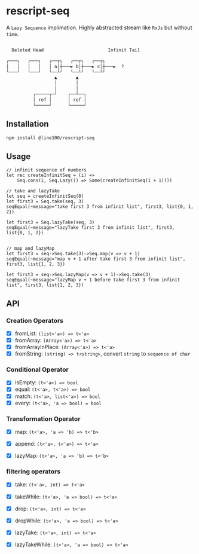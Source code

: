 # rescript-seq

A `Lazy Sequence` implimation. Highly abstracted stream like `RxJs` but without `time`.

```txt

  Deleted Head                        Infinit Tail

┌───┐   ┌───┐   ┌──┬┐   ┌──┬┐   ┌──┬┐
│   │   │   │   │ a│┼───► b│┼───► c│┼───►  ?
└───┘   └───┘   └──┴┘   └──┴┘   └──┴┘
                  ▲       ▲
                  │       │
                  │       │
          ┌─────┬─┘    ┌──┴──┐
          │ ref │      │ ref │
          └─────┘      └─────┘

```

## Installation

```sh
npm install @line100/rescript-seq
```

## Usage

```rescript
// infinit sequence of numbers
let rec createInfinitSeq = (i) =>
    Seq.cons(i, Seq.Lazy(() => Some(createInfinitSeq(i + 1))))

// take and lazyTake
let seq = createInfinitSeq(0)
let first3 = Seq.take(seq, 3)
seqEqual(~message="take first 3 from infinit list", first3, list{0, 1, 2})

let first3 = Seq.lazyTake(seq, 3)
seqEqual(~message="lazyTake first 3 from infinit list", first3, list{0, 1, 2})


// map and lazyMap
let first3 = seq->Seq.take(3)->Seq.map(v => v + 1)
seqEqual(~message="map v + 1 after take first 3 from infinit list", first3, list{1, 2, 3})

let first3 = seq->Seq.lazyMap(v => v + 1)->Seq.take(3)
seqEqual(~message="lazyMap v + 1 before take first 3 from infinit list", first3, list{1, 2, 3})
```

## API

### Creation Operators
- [x] fromList: `(list<'a>) => t<'a>`
- [x] fromArray: `(Array<'a>) => t<'a>`
- [x] fromArrayInPlace: `(Array<'a>) => t<'a>`
- [x] fromString: `(string) => t<string>`, convert `string` to `sequence of char`

### Conditional Operator
- [x] isEmpty: `(t<'a>) => bool`
- [x] equal: `(t<'a>, t<'a>) => bool`
- [x] match: `(t<'a>, list<'a>) => bool`
- [x] every: `(t<'a>, 'a => bool) = bool`

### Transformation Operator
- [x] map: `(t<'a>, 'a => 'b) => t<'b>`
- [x] append: `(t<'a>, t<'a>) => t<'a>`

- [x] lazyMap: `(t<'a>, 'a => 'b) => t<'b>`

### filtering operators
- [x] take: `(t<'a>, int) => t<'a>`
- [x] takeWhile: `(t<'a>, 'a => bool) => t<'a>`
- [x] drop: `(t<'a>, int) => t<'a>`
- [x] dropWhile: `(t<'a>, 'a => bool) => t<'a>`

- [x] lazyTake: `(t<'a>, int) => t<'a>`
- [x] lazyTakeWhile: `(t<'a>, 'a => bool) => t<'a>`